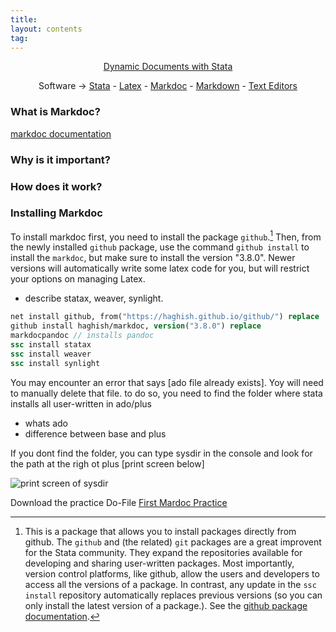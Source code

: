 ```yaml
---
title:
layout: contents
tag:
---
```


<a name="Contents"></a>
<p style="text-align: center;">
<a href="https://crenteriam.github.io/training/dynamic-documents/dynamicdocs-stata/">Dynamic Documents with Stata</a>
</p>
<p style="text-align: center;">
Software &rarr; <a href="#">Stata</a> - <a href="#">Latex</a> - <a href="#">Markdoc</a> - <a href="#">Markdown</a> - <a href="#">Text Editors</a>
</p>

### What is Markdoc?


[markdoc documentation](https://github.com/haghish/markdoc)

### Why is it important?


### How does it work?


### Installing Markdoc

To install markdoc first, you need to install the package `github`.[^1] Then, from the newly installed `github` package, use the command `github install` to install the `markdoc`, but make sure to install the version "3.8.0". Newer versions will automatically write some latex code for you, but will restrict your options on managing Latex.

- describe statax, weaver, synlight.

```stata
net install github, from("https://haghish.github.io/github/") replace
github install haghish/markdoc, version("3.8.0") replace
markdocpandoc // installs pandoc
ssc install statax
ssc install weaver
ssc install synlight
```

You may encounter an error that says [ado file already exists]. Yoy will need to manually delete that file. to do so, you need to find the folder where stata installs all user-written in ado/plus
- whats ado
- difference between base and plus

If you dont find the folder, you can type sysdir in the console and look for the path at the righ ot plus
[print screen below]

![print screen of sysdir]()

Download the practice Do-File [First Mardoc Practice](first-practice-markdoc.do)



[^1]: This is a package that allows you to install packages directly from github. The `github` and (the related) `git` packages are a great improvent for the Stata community. They expand the repositories available for developing and sharing user-written packages. Most importantly, version control platforms, like github, allow the users and developers to access all the versions of a package. In contrast, any update in the `ssc install` repository automatically replaces previous versions (so you can only install the latest version of a package.). See the [github package documentation](https://github.com/haghish/github).
